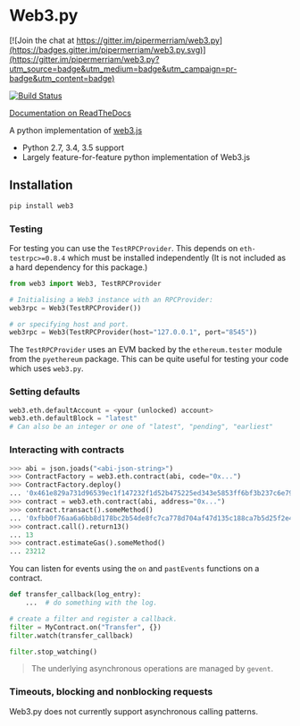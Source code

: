 # Web3.py

[![Join the chat at https://gitter.im/pipermerriam/web3.py](https://badges.gitter.im/pipermerriam/web3.py.svg)](https://gitter.im/pipermerriam/web3.py?utm_source=badge&utm_medium=badge&utm_campaign=pr-badge&utm_content=badge)

[![Build Status](https://travis-ci.org/pipermerriam/web3.py.png)](https://travis-ci.org/pipermerriam/web3.py)

[Documentation on ReadTheDocs](http://web3py.readthedocs.io/)
   

A python implementation of [web3.js](https://github.com/ethereum/web3.js)

* Python 2.7, 3.4, 3.5 support
* Largely feature-for-feature python implementation of Web3.js


## Installation

```sh
pip install web3
```


### Testing

For testing you can use the `TestRPCProvider`.  This depends on
`eth-testrpc>=0.8.4` which must be installed independently (It is not included
as a hard dependency for this package.)


```python
from web3 import Web3, TestRPCProvider

# Initialising a Web3 instance with an RPCProvider:
web3rpc = Web3(TestRPCProvider())

# or specifying host and port.
web3rpc = Web3(TestRPCProvider(host="127.0.0.1", port="8545"))
```

The `TestRPCProvider` uses an EVM backed by the `ethereum.tester` module from
the `pyethereum` package.  This can be quite useful for testing your code which
uses `web3.py`.


### Setting defaults
```python
web3.eth.defaultAccount = <your (unlocked) account>
web3.eth.defaultBlock = "latest"
# Can also be an integer or one of "latest", "pending", "earliest"
```

### Interacting with contracts


```python
>>> abi = json.joads("<abi-json-string>")
>>> ContractFactory = web3.eth.contract(abi, code="0x...")
>>> ContractFactory.deploy()
... '0x461e829a731d96539ec1f147232f1d52b475225ed343e5853ff6bf3b237c6e79'
>>> contract = web3.eth.contract(abi, address="0x...")
>>> contract.transact().someMethod()
... '0xfbb0f76aa6a6bb8d178bc2b54de8fc7ca778d704af47d135c188ca7b5d25f2e4'
>>> contract.call().return13()
... 13
>>> contract.estimateGas().someMethod()
... 23212
```

You can listen for events using the `on` and `pastEvents` functions on a
contract.

```python
def transfer_callback(log_entry):
    ...  # do something with the log.

# create a filter and register a callback.
filter = MyContract.on("Transfer", {})
filter.watch(transfer_callback)

filter.stop_watching()
```


> The underlying asynchronous operations are managed by `gevent`.


### Timeouts, blocking and nonblocking requests

Web3.py does not currently support asynchronous calling patterns.
